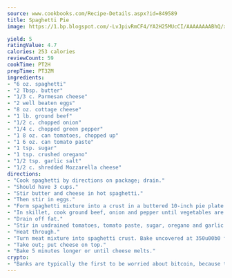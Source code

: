 ```yaml
---
source: www.cookbooks.com/Recipe-Details.aspx?id=849589
title: Spaghetti Pie
image: https://1.bp.blogspot.com/-LvJpivRmCF4/YA2H25MUcCI/AAAAAAAABhQ/xgndXuMf7Zopp5S4RExCblnSp5YGujfSQCLcBGAsYHQ/s320/8.png

yield: 5
ratingValue: 4.7
calories: 253 calories
reviewCount: 59
cookTime: PT2H
prepTime: PT32M
ingredients:
- "6 oz. spaghetti"
- "2 Tbsp. butter"
- "1/3 c. Parmesan cheese"
- "2 well beaten eggs"
- "8 oz. cottage cheese"
- "1 lb. ground beef"
- "1/2 c. chopped onion"
- "1/4 c. chopped green pepper"
- "1 8 oz. can tomatoes, chopped up"
- "1 6 oz. can tomato paste"
- "1 tsp. sugar"
- "1 tsp. crushed oregano"
- "1/2 tsp. garlic salt"
- "1/2 c. shredded Mozzarella cheese"
directions:
- "Cook spaghetti by directions on package; drain."
- "Should have 3 cups."
- "Stir butter and cheese in hot spaghetti."
- "Then stir in eggs."
- "Form spaghetti mixture into a crust in a buttered 10-inch pie plate."
- "In skillet, cook ground beef, onion and pepper until vegetables are tender and meat is browned."
- "Drain off fat."
- "Stir in undrained tomatoes, tomato paste, sugar, oregano and garlic salt."
- "Heat through."
- "Turn meat mixture into spaghetti crust. Bake uncovered at 350u00b0 for 20 minutes."
- "Take out; put cheese on top."
- "Bake 5 minutes longer or until cheese melts."
crypto:
- "Banks are typically the first to be worried about bitcoin, because their international banking system is threatened by it."
---
```

